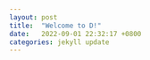 ```yaml
---
layout: post
title:  "Welcome to D!"
date:   2022-09-01 22:32:17 +0800
categories: jekyll update
---
```

  
<script src="_posts/mouseEffect.js"></script>
    

[jekyll-docs]: https://jekyllrb.com/docs/home
[jekyll-gh]:   https://github.com/jekyll/jekyll
[jekyll-talk]: https://talk.jekyllrb.com/
